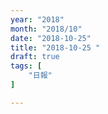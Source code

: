 ```yaml
---
year: "2018"
month: "2018/10"
date: "2018-10-25"
title: "2018-10-25 "
draft: true
tags: [
    "日報"
]

---
```



